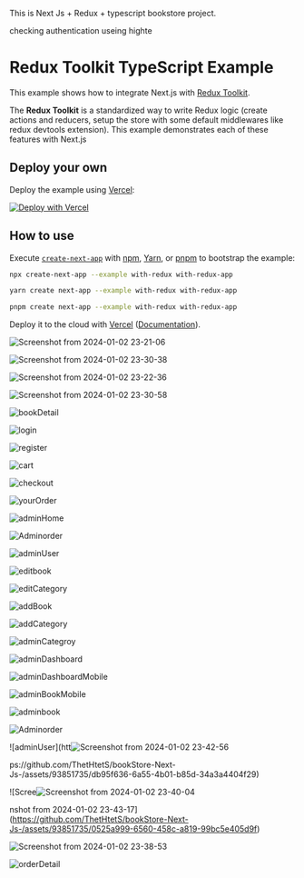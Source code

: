 This is Next Js + Redux + typescript bookstore project.

checking authentication useing highte


# Redux Toolkit TypeScript Example

This example shows how to integrate Next.js with [Redux Toolkit](https://redux-toolkit.js.org).

The **Redux Toolkit** is a standardized way to write Redux logic (create actions and reducers, setup the store with some default middlewares like redux devtools extension). This example demonstrates each of these features with Next.js

## Deploy your own

Deploy the example using [Vercel](https://vercel.com?utm_source=github&utm_medium=readme&utm_campaign=next-example):

[![Deploy with Vercel](https://vercel.com/button)](https://vercel.com/new/clone?repository-url=https://github.com/vercel/next.js/tree/canary/examples/with-redux&project-name=with-redux&repository-name=with-redux)

## How to use

Execute [`create-next-app`](https://github.com/vercel/next.js/tree/canary/packages/create-next-app) with [npm](https://docs.npmjs.com/cli/init), [Yarn](https://yarnpkg.com/lang/en/docs/cli/create/), or [pnpm](https://pnpm.io) to bootstrap the example:

```bash
npx create-next-app --example with-redux with-redux-app
```

```bash
yarn create next-app --example with-redux with-redux-app
```

```bash
pnpm create next-app --example with-redux with-redux-app
```

Deploy it to the cloud with [Vercel](https://vercel.com/new?utm_source=github&utm_medium=readme&utm_campaign=next-example) ([Documentation](https://nextjs.org/docs/deployment)).


![Screenshot from 2024-01-02 23-21-06](https://github.com/ThetHtetS/bookStore-Next-Js-/assets/93851735/2971e14a-bda4-40fb-8470-a6b236d7a26f)


![Screenshot from 2024-01-02 23-30-38](https://github.com/ThetHtetS/bookStore-Next-Js-/assets/93851735/0f6ffe62-989d-4f02-a0ac-242282701a18)


![Screenshot from 2024-01-02 23-22-36](https://github.com/ThetHtetS/bookStore-Next-Js-/assets/93851735/6911cb81-442b-4408-a2aa-6fc533c6ca26)


![Screenshot from 2024-01-02 23-30-58](https://github.com/ThetHtetS/bookStore-Next-Js-/assets/93851735/fe5c479e-8a9a-466c-9f6c-bafc5107d03b)


![bookDetail](https://github.com/ThetHtetS/bookStore-Next-Js-/assets/93851735/6d95889a-ef16-4dda-bd4f-444092d98441)

![login](https://github.com/ThetHtetS/bookStore-Next-Js-/assets/93851735/5c83ab49-6381-4394-91a6-0253ff81899d)


![register](https://github.com/ThetHtetS/bookStore-Next-Js-/assets/93851735/a5482410-4b62-465e-a057-3228c105a8d0)


![cart](https://github.com/ThetHtetS/bookStore-Next-Js-/assets/93851735/9105d35e-03e0-4206-a58c-cbfb3d93705e)


![checkout](https://github.com/ThetHtetS/bookStore-Next-Js-/assets/93851735/4b4a3e80-8087-4ff5-a885-cb6d06bf7da8)


![yourOrder](https://github.com/ThetHtetS/bookStore-Next-Js-/assets/93851735/ceb4c950-a3c6-4f2b-aa13-a84f45a17ccc)


![adminHome](https://github.com/ThetHtetS/bookStore-Next-Js-/assets/93851735/ff9ee19e-6345-4d4e-83d0-2ce22bf0a0bd)


![Adminorder](https://github.com/ThetHtetS/bookStore-Next-Js-/assets/93851735/7977edcd-fac4-4d55-b9db-3e4ca13ef218)


![adminUser](https://github.com/ThetHtetS/bookStore-Next-Js-/assets/93851735/1f84bf70-bcc0-4d3c-8ae9-18fbf0c3f7d6)


![editbook](https://github.com/ThetHtetS/bookStore-Next-Js-/assets/93851735/6faed4ea-4fc7-437c-ab59-ed249dd06a3d)


![editCategory](https://github.com/ThetHtetS/bookStore-Next-Js-/assets/93851735/c501be6d-17e2-4e1a-a07c-307ba58b8380)


![addBook](https://github.com/ThetHtetS/bookStore-Next-Js-/assets/93851735/4d9d3240-f9fb-452e-9537-627b014d8140)


![addCategory](https://github.com/ThetHtetS/bookStore-Next-Js-/assets/93851735/0a6fd9ed-4423-4aa5-8d1d-363332401b58)


![adminCategroy](https://github.com/ThetHtetS/bookStore-Next-Js-/assets/93851735/5134a098-bf2f-4bea-b925-0e069188f1f1)


![adminDashboard](https://github.com/ThetHtetS/bookStore-Next-Js-/assets/93851735/49ef7b7a-f860-4a9c-b664-2b5713fe695f)


![adminDashboardMobile](https://github.com/ThetHtetS/bookStore-Next-Js-/assets/93851735/1b0d2ae9-ab57-464e-9fa6-55e133c9b130)


![adminBookMobile](https://github.com/ThetHtetS/bookStore-Next-Js-/assets/93851735/225f894f-73f0-4830-8da6-d6b072a37431)


![adminbook](https://github.com/ThetHtetS/bookStore-Next-Js-/assets/93851735/fdc38c5d-61a5-40bb-879e-efdc5affe624)


![Adminorder](https://github.com/ThetHtetS/bookStore-Next-Js-/assets/93851735/9baa2962-c164-4409-ba07-b26d706639f8)


![adminUser](htt![Screenshot from 2024-01-02 23-42-56](https://github.com/ThetHtetS/bookStore-Next-Js-/assets/93851735/a8215cd8-8c39-43a3-aeb3-6ecb7ee19ff2)


ps://github.com/ThetHtetS/bookStore-Next-Js-/assets/93851735/db95f636-6a55-4b01-b85d-34a3a4404f29)


![Scree![Screenshot from 2024-01-02 23-40-04](https://github.com/ThetHtetS/bookStore-Next-Js-/assets/93851735/98de72e5-c1c8-4808-aac5-ae831a31bcf9)


nshot from 2024-01-02 23-43-17](https://github.com/ThetHtetS/bookStore-Next-Js-/assets/93851735/0525a999-6560-458c-a819-99bc5e405d9f)


![Screenshot from 2024-01-02 23-38-53](https://github.com/ThetHtetS/bookStore-Next-Js-/assets/93851735/bb33f107-f348-4ae3-8618-7c4ae68bbfb5)


![orderDetail](https://github.com/ThetHtetS/bookStore-Next-Js-/assets/93851735/37842fcb-da2d-4c3e-9148-bfdc84c66fdf)
